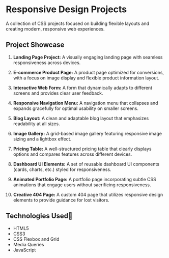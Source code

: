 # Responsive Design Projects

A collection of CSS projects focused on building flexible layouts and creating modern, responsive web experiences.

## Project Showcase

1. **Landing Page Project:** A visually engaging landing page with seamless responsiveness across devices. 

2. **E-commerce Product Page:**  A product page optimized for conversions, with a focus on image display and flexible product information layout.
3. **Interactive Web Form:** A form that dynamically adapts to different screens and provides clear user feedback.
4. **Responsive Navigation Menu:** A navigation menu that collapses and expands gracefully for optimal usability on smaller screens.
5. **Blog Layout:** A clean and adaptable blog layout that emphasizes readability at all sizes.
6. **Image Gallery:**  A grid-based image gallery featuring responsive image sizing and a lightbox effect.
7. **Pricing Table:** A well-structured pricing table that clearly displays options and compares features across different devices.
8. **Dashboard UI Elements:**  A set of reusable dashboard UI components (cards, charts, etc.) styled for responsiveness. 
9. **Animated Portfolio Page:** A portfolio page incorporating subtle CSS animations that engage users without sacrificing responsiveness.
10. **Creative 404 Page:** A custom 404 page that utilizes responsive design elements to provide guidance for lost visitors.

## Technologies Used🚀

* HTML5
* CSS3
* CSS Flexbox and Grid
* Media Queries
* JavaScript







